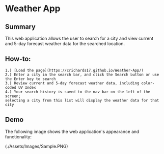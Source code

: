 # Weather App

## Summary

This web application allows the user to search for a city and view current and 5-day forecast weather data for the searched location.

## How-to: 

```
1.) [Load the page](https://crichards17.github.io/Weather-App/)
2.) Enter a city in the search bar, and click the Search button or use the Enter key to search
3.) Review current and 5-day forecast weather data, including color-coded UV Index
4.) Your search history is saved to the nav bar on the left of the screen;
selecting a city from this list will display the weather data for that city

```

## Demo

The following image shows the web application's appearance and functionality:

(./Assets/Images/Sample.PNG)
